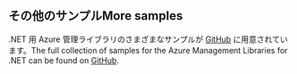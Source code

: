 ## <a name="more-samples"></a><span data-ttu-id="8fbef-101">その他のサンプル</span><span class="sxs-lookup"><span data-stu-id="8fbef-101">More samples</span></span>

<span data-ttu-id="8fbef-102">.NET 用 Azure 管理ライブラリのさまざまなサンプルが [GitHub](https://github.com/Azure/azure-sdk-for-net/blob/Fluent/README.md#sample-code) に用意されています。</span><span class="sxs-lookup"><span data-stu-id="8fbef-102">The full collection of samples for the Azure Management Libraries for .NET can be found on [GitHub](https://github.com/Azure/azure-sdk-for-net/blob/Fluent/README.md#sample-code).</span></span>